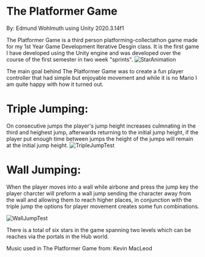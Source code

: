 # The Platformer Game	  					
By: Edmund Wohlmuth 
using Unity 2020.3.14f1 

The Platformer Game is a third person platforming-collectathon game made for my 1st Year Game Development Iterative Desgin class. It is the first game I have developed using the Unity engine and was developed over the course of the first semester in two week "sprints".
![StarAnimation](https://user-images.githubusercontent.com/74564582/146002726-89c30244-57bf-4bc6-8165-e6dd766ee7b6.gif)

The main goal behind The Platformer Game was to create a fun player controller that had simple but enjoyable movement and while it is no Mario I am quite happy with how it turned out.

# Triple Jumping:
On consecutive jumps the player's jump height increases culmnating in the third and heighest jump, afterwards returning to the initial jump height, if the player put enough time between jumps the height of the jumps will remain at the initial jump height.
![TripleJumpTest](https://user-images.githubusercontent.com/74564582/146002740-40fa188d-f385-4956-8ea5-fc70e9f239a7.gif)


# Wall Jumping:
When the player moves into a wall while airbone and press the jump key the player charcter will preform a wall jump sending the character away from the wall and allowing them to reach higher places, in conjunction with the triple jump the options for player movement creates some fun combinations.

![WallJumpTest](https://user-images.githubusercontent.com/74564582/146002752-53ba1182-c8dd-4aa5-b079-5b725cdfb6df.gif)

There is a total of six stars in the game spanning two levels which can be reaches via the portals in the Hub world.

Music used in The Platformer Game from: Kevin MacLeod
